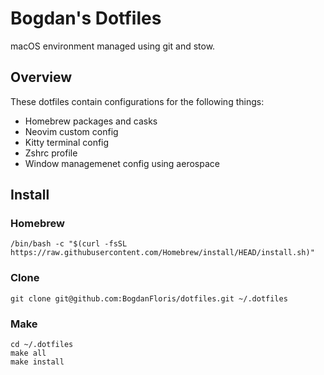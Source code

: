 # Bogdan's Dotfiles

macOS environment managed using git and stow.

## Overview

These dotfiles contain configurations for the following things:

- Homebrew packages and casks
- Neovim custom config
- Kitty terminal config
- Zshrc profile
- Window managemenet config using aerospace

## Install

### Homebrew

```
/bin/bash -c "$(curl -fsSL https://raw.githubusercontent.com/Homebrew/install/HEAD/install.sh)"
```

### Clone

```
git clone git@github.com:BogdanFloris/dotfiles.git ~/.dotfiles
```

### Make

```
cd ~/.dotfiles
make all
make install
```
